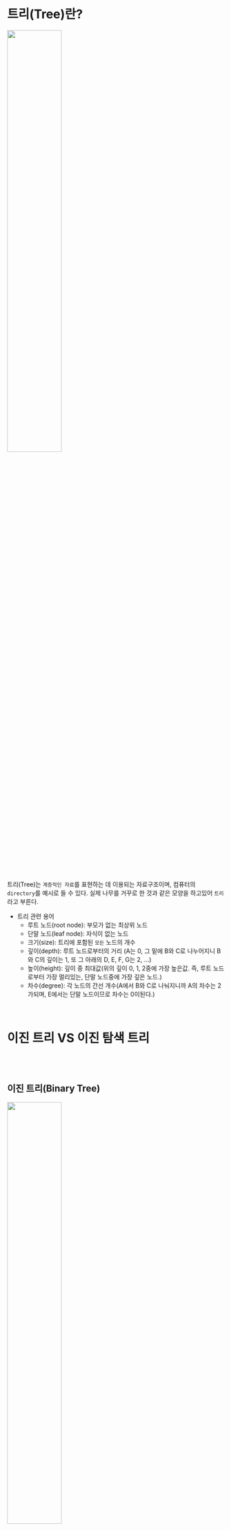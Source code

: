 # 트리(Tree)란?

<img src = "https://user-images.githubusercontent.com/59376200/130935664-2fb5afb5-3518-4588-aa79-72758225fb81.png" width = "50%" height="50%">

트리(Tree)는 `계층적인 자료`를 표현하는 데 이용되는 자료구조이며, 컴퓨터의 `directory`를 예시로 들 수 있다. 실제 나무를 거꾸로 한 것과 같은 모양을 하고있어 `트리`라고 부른다.

- 트리 관련 용어
    - 루트 노드(root node): 부모가 없는 최상위 노드
    - 단말 노드(leaf node): 자식이 없는 노드
    - 크기(size): 트리에 포함된 `모든` 노드의 개수
    - 깊이(depth): 루트 노드로부터의 거리 (A는 0, 그 밑에 B와 C로 나누어지니 B와 C의 깊이는 1, 또 그 아래의 D, E, F, G는 2, ...)
    - 높이(height): 깊이 중 최대값(위의 깊이 0, 1, 2중에 가장 높은값. 즉, 루트 노드로부터 가장 멀리있는, 단말 노드중에 가장 깊은 노드.)
    - 차수(degree): 각 노드의 간선 개수(A에서 B와 C로 나눠지니까 A의 차수는 2가되며, E에서는 단말 노드이므로 차수는 0이된다.)

<br>

# 이진 트리 VS 이진 탐색 트리

<br><br>


## 이진 트리(Binary Tree) 

<img src = "https://user-images.githubusercontent.com/59376200/130935705-0784d3cd-d0a6-4d6f-a6e1-3d0484d3afd3.png" width = "50%" height="50%">

트리를 구성하는 노드의 branch 갯수는 0개, 1개, 2개, 3개, ... 등 여러개가 될 수 있다.

하지만, `이진 트리`는 **모든 노드가 2개의 서브 트리를 가지고 있는 트리**로, 서브 트리 또한 모두 이진 트리이다. 즉, **branch가 최대 2개인 노드로만 구성되는 트리**라는 뜻이다.

##  이진 트리 순회 방법

위 이진 트리의 이미지에 노드부터 예시를 들어보자.

- 전위 순회(Pre-order traversal): 노드, 왼쪽 자식, 오른쪽 자식 순서로 방문하는 순회 방법. `A -> B -> C`
- 중위 순회(In-order traversal): 왼쪽 자식, 노드, 오른쪽 자식 순서로 방문하는 순회 방법. *(이진 탐색 트리를 중위 순회하면 오름차순으로 정렬된 결과를 얻을 수 있다)* `B -> A -> C`
- 후위 순회(Post-order traversal): 왼쪽 자식, 오른쪽 자식, 노드 순서로 방문하는 순회 방법. `B -> C -> A`

<br>

## 이진 탐색 트리(Binary Search Tree, BST)

<img src = "https://user-images.githubusercontent.com/59376200/130935734-7bc0c30b-6a43-4fd6-b6ed-fb4363f0bcb2.png" width = "50%" height="50%">

`이진 탐색 트리`는 위의 이진 트리에 조건이 더해진 것이다.

이진 탐색 트리는 모든 노드가 **왼쪽 자식 노드 < 부모 노드 < 오른쪽 자식 노드**의 순서대로 값이 크다.

물론 부모 노드를 중심으로 작은 값은 왼쪽 자식 노드에, 큰 값은 오른쪽 자식 노드에 존재해야 하므로, **이진 탐색 트리의 모든 노드의 데이터 값은 중복되는 값이 존재하면 안된다.** 즉, `데이터 값은 유일`해야 한다.

**간단 정리**
- 부모 노드보다 왼쪽 자식의 노드가 작다. 
- 부모 노드보다 오른쪽 자식의 노드가 크다.
- 같은 데이터 값을 가지는 노드는 없다. (데이터 중복 X)
